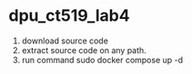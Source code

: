 # dpu_ct519_lab4
1. download source code
2. extract source code on any path.
3. run command
   sudo docker compose up -d